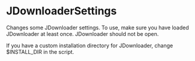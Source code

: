 # JDownloaderSettings

Changes some JDownloader settings.
To use, make sure you have loaded JDownloader at least once. JDownloader should not be open.


If you have a custom installation directory for JDownloader, change $INSTALL_DIR in the script.
